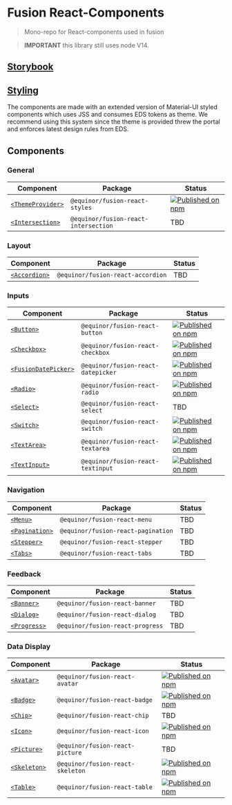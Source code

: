 <!--prettier-ignore-start-->
# Fusion React-Components

> Mono-repo for React-components used in fusion

> __IMPORTANT__ this library still uses node V14.

## [Storybook](https://equinor.github.io/fusion-react-components?path=/docs/intro--page/)

## [Styling](https://equinor.github.io/fusion-react-components/?path=/docs/styling--page)
The components are made with an extended version of Material-UI styled components which uses
JSS and consumes EDS tokens as theme.
We recommend using this system since the theme is provided threw the portal and enforces latest 
design rules from EDS.  

## Components
### General
| Component | Package | Status
| --------- | ------- | ------
| [`<ThemeProvider>`](https://github.com/equinor/fusion-react-components/tree/main/packages/styles) | `@equinor/fusion-react-styles` | [![Published on npm](https://img.shields.io/npm/v/@equinor/fusion-react-styles.svg)](https://www.npmjs.com/package/@equinor/fusion-react-styles)
| [`<Intersection>`](https://github.com/equinor/fusion-react-components/tree/main/packages/intersection) | `@equinor/fusion-react-intersection` | TBD

### Layout
| Component | Package | Status
| --------- | ------- | ------
| [`<Accordion>`](https://github.com/equinor/fusion-react-components/tree/main/packages/accordion) | `@equinor/fusion-react-accordion` | TBD

### Inputs
| Component | Package | Status
| --------- | ------- | ------
| [`<Button>`](https://github.com/equinor/fusion-react-components/tree/main/packages/button) | `@equinor/fusion-react-button` | [![Published on npm](https://img.shields.io/npm/v/@equinor/fusion-react-button.svg)](https://www.npmjs.com/package/@equinor/fusion-react-button)
| [`<Checkbox>`](https://github.com/equinor/fusion-react-components/tree/main/packages/checkbox) | `@equinor/fusion-react-checkbox` | [![Published on npm](https://img.shields.io/npm/v/@equinor/fusion-react-checkbox.svg)](https://www.npmjs.com/package/@equinor/fusion-react-checkbox)
| [`<FusionDatePicker>`](https://github.com/equinor/fusion-react-components/tree/main/packages/datepicker) | `@equinor/fusion-react-datepicker` | [![Published on npm](https://img.shields.io/npm/v/@equinor/fusion-react-datepicker.svg)](https://www.npmjs.com/package/@equinor/fusion-react-datepicker)
| [`<Radio>`](https://github.com/equinor/fusion-react-components/tree/main/packages/radio) | `@equinor/fusion-react-radio` | [![Published on npm](https://img.shields.io/npm/v/@equinor/fusion-react-radio.svg)](https://www.npmjs.com/package/@equinor/fusion-react-radio)
| [`<Select>`](https://github.com/equinor/fusion-react-components/tree/main/packages/select) | `@equinor/fusion-react-select` | TBD
| [`<Switch>`](https://github.com/equinor/fusion-react-components/tree/main/packages/switch) | `@equinor/fusion-react-switch` | [![Published on npm](https://img.shields.io/npm/v/@equinor/fusion-react-switch.svg)](https://www.npmjs.com/package/@equinor/fusion-react-switch)
| [`<TextArea>`](https://github.com/equinor/fusion-react-components/tree/main/packages/textarea) | `@equinor/fusion-react-textarea` | [![Published on npm](https://img.shields.io/npm/v/@equinor/fusion-react-textarea.svg)](https://www.npmjs.com/package/@equinor/fusion-react-textarea)
| [`<TextInput>`](https://github.com/equinor/fusion-react-components/tree/main/packages/textinput) | `@equinor/fusion-react-textinput` | [![Published on npm](https://img.shields.io/npm/v/@equinor/fusion-react-textinput.svg)](https://www.npmjs.com/package/@equinor/fusion-react-textinput)

### Navigation
| Component | Package | Status
| --------- | ------- | ------
| [`<Menu>`](https://github.com/equinor/fusion-react-components/tree/main/packages/menu) | `@equinor/fusion-react-menu` | TBD
| [`<Pagination>`](https://github.com/equinor/fusion-react-components/tree/main/packages/pagination) | `@equinor/fusion-react-pagination` | TBD
| [`<Stepper>`](https://github.com/equinor/fusion-react-components/tree/main/packages/stepper) | `@equinor/fusion-react-stepper` | TBD
| [`<Tabs>`](https://github.com/equinor/fusion-react-components/tree/main/packages/tabs) | `@equinor/fusion-react-tabs` | TBD

### Feedback
| Component | Package | Status
| --------- | ------- | ------
| [`<Banner>`](https://github.com/equinor/fusion-react-components/tree/main/packages/banner) | `@equinor/fusion-react-banner` | TBD
| [`<Dialog>`](https://github.com/equinor/fusion-react-components/tree/main/packages/dialog) | `@equinor/fusion-react-dialog` | TBD
| [`<Progress>`](https://github.com/equinor/fusion-react-components/tree/main/packages/progress) | `@equinor/fusion-react-progress` | TBD

### Data Display
| Component | Package | Status
| --------- | ------- | ------
| [`<Avatar>`](https://github.com/equinor/fusion-react-components/tree/main/packages/avatar) | `@equinor/fusion-react-avatar` | [![Published on npm](https://img.shields.io/npm/v/@equinor/fusion-react-avatar.svg)](https://www.npmjs.com/package/@equinor/fusion-react-avatar)
| [`<Badge>`](https://github.com/equinor/fusion-react-components/tree/main/packages/badge) | `@equinor/fusion-react-badge` | [![Published on npm](https://img.shields.io/npm/v/@equinor/fusion-react-badge.svg)](https://www.npmjs.com/package/@equinor/fusion-react-badge)
| [`<Chip>`](https://github.com/equinor/fusion-react-components/tree/main/packages/chip) | `@equinor/fusion-react-chip` | TBD
| [`<Icon>`](https://github.com/equinor/fusion-react-components/tree/main/packages/icon) | `@equinor/fusion-react-icon` | [![Published on npm](https://img.shields.io/npm/v/@equinor/fusion-react-icon.svg)](https://www.npmjs.com/package/@equinor/fusion-react-icon)
| [`<Picture>`](https://github.com/equinor/fusion-react-components/tree/main/packages/picture) | `@equinor/fusion-react-picture` | TBD
| [`<Skeleton>`](https://github.com/equinor/fusion-react-components/tree/main/packages/skeleton) | `@equinor/fusion-react-skeleton` | [![Published on npm](https://img.shields.io/npm/v/@equinor/fusion-react-skeleton.svg)](https://www.npmjs.com/package/@equinor/fusion-react-skeleton)
| [`<Table>`](https://github.com/equinor/fusion-react-components/tree/main/packages/table) | `@equinor/fusion-react-table` | [![Published on npm](https://img.shields.io/npm/v/@equinor/fusion-react-table.svg)](https://www.npmjs.com/package/@equinor/fusion-react-table)
<!--prettier-ignore-end-->
